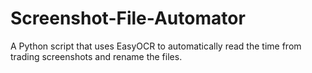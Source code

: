 # Screenshot-File-Automator
A Python script that uses EasyOCR to automatically read the time from trading screenshots and rename the files.

